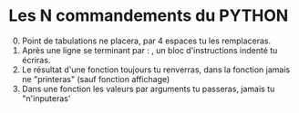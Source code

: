 # Les N commandements du PYTHON

0. Point de tabulations ne placera, par 4 espaces tu les remplaceras.
0. Après une ligne se terminant par : , un bloc d'instructions indenté tu écriras.
0. Le résultat d'une fonction toujours tu renverras, dans la fonction jamais ne "printeras" (sauf fonction affichage)
0. Dans une fonction les valeurs par arguments tu passeras, jamais tu "n'inputeras'
